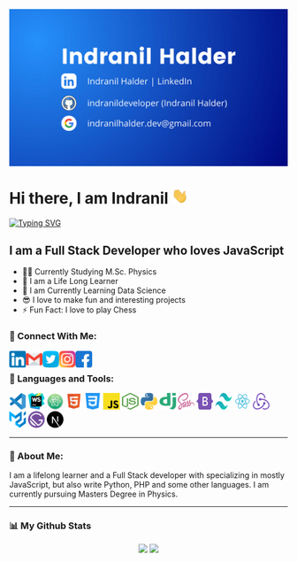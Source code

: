 <img align="center" alt="Indranil Halder" src="./img/main/indranil.png" />

# Hi there, I am Indranil <img src="./img/main/hi.webp" width="30px" alt="hi" />

[![Typing SVG](https://readme-typing-svg.herokuapp.com?font=Fira+Code&color=%2336BCF7&lines=I+build+full+stack+websites;I+build+single+page+applications;I+build+awesome+experiences)](https://git.io/typing-svg)

## I am a Full Stack Developer who loves JavaScript

- 👨‍🎓 Currently Studying M.Sc. Physics
- 📘 I am a Life Long Learner
- 🔭 I am Currently Learning Data Science
- 😎 I love to make fun and interesting projects
- ⚡ Fun Fact: I love to play Chess

### 📲 Connect With Me:

<a href="https://www.linkedin.com/in/indranildeveloper/" target="_blank">
<img align="left" src="./img/main/linkedin.png" height="30" width="30px" />
</a>
<a href="mailto:indranilhalder.dev@gmail.com">
<img align="left" src="./img/main/gmail.png" height="30" width="30px" />
</a>
<a href="https://twitter.com/indranilcoder/" target="_blank">
<img align="left" src="./img/main/twitter.png" height="30" width="30px" />
</a>
<a href="https://www.instagram.com/indranil__halder/" target="_blank">
<img align="left" src="./img/main/instagram.png" height="30" width="30px" />
</a>
<a href="https://www.facebook.com/indranil.halder.7545/" target="_blank">
<img align="left" src="./img/main/facebook.png" height="30" width="30px" />
</a>

<br />

### 🧰 Languages and Tools:

<code><img height="30" width="30" src="./img/icons/visual-studio-code.svg"></code>
<code><img height="30" width="30" src="./img/icons/webstorm.svg"></code>
<code><img height="30" width="30" src="./img/icons/atom.svg"></code>
<code><img height="30" width="30" src="./img/icons/html5.svg"></code>
<code><img height="30" width="30" src="./img/icons/css-3.png"></code>
<code><img height="30" width="30" src="./img/icons/javascript.svg"></code>
<code><img height="30" width="30" src="./img/icons/nodejs.svg"></code>
<code><img height="30" width="30" src="./img/icons/python.svg"></code>
<code><img height="30" width="30" src="./img/icons/django.svg"></code>
<code><img height="30" width="30" src="./img/icons/sass.svg"></code>
<code><img height="30" width="30" src="./img/icons/bootstrap-5.svg"></code>
<code><img height="30" width="30" src="./img/icons/tailwind.svg"></code>
<code><img height="30" width="30" src="./img/icons/react.svg"></code>
<code><img height="30" width="30" src="./img/icons/redux.svg"></code>
<code><img height="30" width="30" src="./img/icons/material.svg"></code>
<code><img height="30" width="30" src="./img/icons/gatsby.svg"></code>
<code><img height="30" width="30" src="./img/icons/next-js.svg"></code>

<hr />

### 🔔 About Me:

<p>I am a lifelong learner and a Full Stack developer with  specializing in mostly JavaScript, but also write Python, PHP and some other languages. I am currently pursuing Masters Degree in Physics.</p>

<hr />

### 📊 My Github Stats

<p align="center">
  <img width="48%" src="https://github-readme-stats.vercel.app/api?username=indranildeveloper&show_icons=true&theme=tokyonight" />
  <img width="48%" src="https://github-readme-streak-stats.herokuapp.com/?user=indranildeveloper&theme=tokyonight" />
</p>
